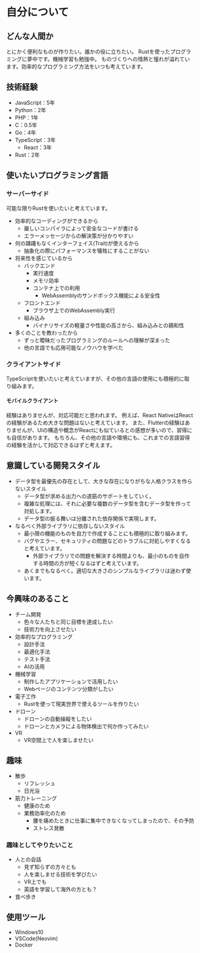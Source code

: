 # 自分について

## どんな人間か
とにかく便利なものが作りたい。誰かの役に立ちたい。
Rustを使ったプログラミングに夢中です。機械学習も勉強中。
ものづくりへの情熱と憧れが溢れています。効率的なプログラミング方法をいつも考えています。

## 技術経験
- JavaScript：5年
- Python：2年
- PHP：1年
- C：0.5年
- Go：4年
- TypeScript：3年
    - React：3年
- Rust：2年

## 使いたいプログラミング言語
### サーバーサイド
可能な限りRustを使いたいと考えています。
- 効率的なコーディングができるから
    - 厳しいコンパイラによって安全なコードが書ける
    - エラーメッセージからの解決策が分かりやすい
- 何の躊躇もなくインターフェイス(Trait)が使えるから
    - 抽象化の際にパフォーマンスを犠牲にすることがない
- 将来性を感じているから
    - バックエンド
        - 実行速度
        - メモリ効率
        - コンテナ上での利用
            - WebAssemblyのサンドボックス機能による安全性
    - フロントエンド
        - ブラウザ上でのWebAssembly実行
    - 組み込み
        - バイナリサイズの軽量さや性能の高さから、組み込みとの親和性
- 多くのことを教わったから
    - ずっと曖昧だったプログラミングのルールへの理解が深まった
    - 他の言語でも応用可能なノウハウを学べた
### クライアントサイド
TypeScriptを使いたいと考えていますが、その他の言語の使用にも積極的に取り組みます。
#### モバイルクライアント
経験はありませんが、対応可能だと思われます。
例えば、React NativeはReactの経験があるため大きな問題はないと考えています。
また、Flutterの経験はありませんが、UIの構造や概念がReactにも似ているとの感想が多いので、習得にも自信があります。
もちろん、その他の言語や環境にも、これまでの言語習得の経験を活かして対応できるはずと考えます。

## 意識している開発スタイル
- データ型を最優先の存在として、大きな存在になりがちな人格クラスを作らないスタイル
    - データ型が求める出力への道筋のサポートをしていく。
    - 複雑な処理には、それに必要な複数のデータ型を含むデータ型を作って対処します。
    - データ型の振る舞いは分離された依存関係で実現します。
- なるべく外部ライブラリに依存しないスタイル
    - 最小限の機能のものを自力で作成することにも積極的に取り組みます。
    - バグやエラー、セキュリティの問題などのトラブルに対処しやすくなると考えています。
        - 外部ライブラリでの問題を解決する時間よりも、最小のものを自作する時間の方が短くなるはずと考えています。
    - あくまでもなるべく。適切な大きさのシンプルなライブラリは迷わず使います。

## 今興味のあること
- チーム開発
    - 色々な人たちと同じ目標を達成したい
    - 技術力を向上させたい
- 効率的なプログラミング
    - 設計手法
    - 最適化手法
    - テスト手法
    - AIの活用
- 機械学習
    - 制作したアプリケーションで活用したい
    - Webページのコンテンツ分類がしたい
- 電子工作
    - Rustを使って現実世界で使えるツールを作りたい
- ドローン
    - ドローンの自動操縦をしたい
    - ドローンとカメラによる物体検出で何か作ってみたい
- VR
    - VR空間上で人を楽しませたい

## 趣味
- 散歩
    - リフレッシュ
    - 日光浴
- 筋力トレーニング
    - 健康のため
    - 業務効率化のため
        - 腰を痛めたときに仕事に集中できなくなってしまったので、その予防
        - ストレス発散
### 趣味としてやりたいこと
- 人との会話
    - 見ず知らずの方々とも
    - 人を楽しませる技術を学びたい
    - VR上でも
    - 英語を学習して海外の方とも？
- 食べ歩き

## 使用ツール
- Windows10
- VSCode(Neovim)
- Docker

